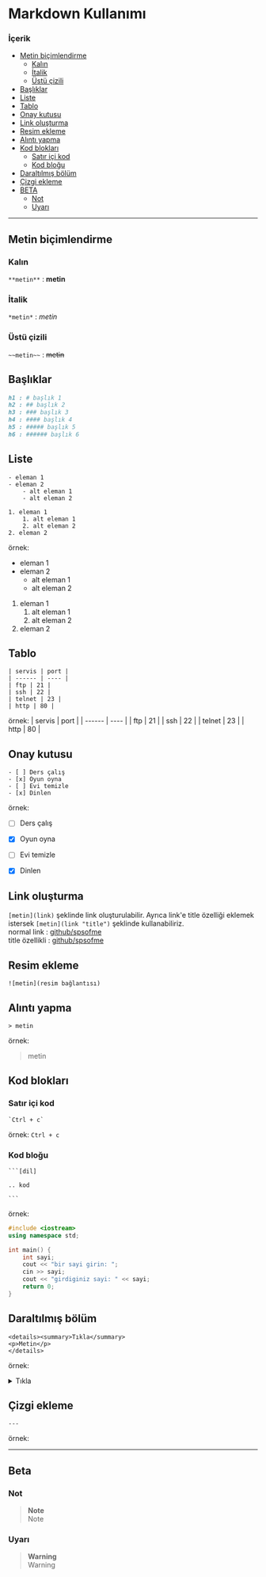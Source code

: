 # Markdown Kullanımı

### İçerik
- [Metin biçimlendirme](#metin-biçimlendirme)
	- [Kalın](#kalın)
	- [İtalik](#italik)
	- [Üstü çizili](#üstü-çizili)
- [Başlıklar](#başlıklar)
- [Liste](#liste)
- [Tablo](#tablo)
- [Onay kutusu](#onay-kutusu)
- [Link oluşturma](#link-oluşturma)
- [Resim ekleme](#resim-ekleme)
- [Alıntı yapma](#alıntı-yapma)
- [Kod blokları](#kod-blokları)
	- [Satır içi kod](#satır-içi-kod) 
	- [Kod bloğu](#kod-bloğu)
- [Daraltılmış bölüm](#daraltılmış-bölüm)
- [Çizgi ekleme](#çizgi-ekleme)
- [BETA](#beta)
	- [Not](#not)
	- [Uyarı](#uyarı)

---

## Metin biçimlendirme
### Kalın
`**metin**` : **metin**

### İtalik
`*metin*` : *metin*

### Üstü çizili
`~~metin~~` : ~~metin~~



## Başlıklar
```md
h1 : # başlık 1
h2 : ## başlık 2
h3 : ### başlık 3
h4 : #### başlık 4
h5 : ##### başlık 5
h6 : ###### başlık 6
```


## Liste
```  
- eleman 1
- eleman 2
	- alt eleman 1
	- alt eleman 2

1. eleman 1
	1. alt eleman 1
	2. alt eleman 2
2. eleman 2
```
örnek:
- eleman 1
- eleman 2
	- alt eleman 1
	- alt eleman 2

1. eleman 1
	1. alt eleman 1
	2. alt eleman 2
2. eleman 2



## Tablo
```
| servis | port |
| ------ | ---- |
| ftp | 21 |
| ssh | 22 |
| telnet | 23 |
| http | 80 |
```
örnek:
| servis | port |
| ------ | ---- |
| ftp | 21 |
| ssh | 22 |
| telnet | 23 |
| http | 80 |



## Onay kutusu
```
- [ ] Ders çalış
- [x] Oyun oyna
- [ ] Evi temizle
- [x] Dinlen
```
örnek:
- [ ] Ders çalış
- [x] Oyun oyna
- [ ] Evi temizle
- [x] Dinlen



## Link oluşturma
`[metin](link)` şeklinde link oluşturulabilir. Ayrıca link'e title özelliği eklemek istersek `[metin](link "title")` şeklinde kullanabiliriz. <br>
normal link     : [github/spsofme](https://github.com/spsofme) <br>
title özellikli : [github/spsofme](https://github.com/spsofme "github adresim")



## Resim ekleme
```
![metin](resim bağlantısı)
```



## Alıntı yapma
```
> metin
```
örnek:
> metin



## Kod blokları
### Satır içi kod
```
`Ctrl + c`
```
örnek: `Ctrl + c`



### Kod bloğu
```
```[dil]

.. kod

```‏‏‏‏‏‏‏‏   
```
örnek:
```cpp
#include <iostream>
using namespace std;

int main() {
	int sayi;
	cout << "bir sayi girin: ";
	cin >> sayi;
	cout << "girdiginiz sayi: " << sayi;
	return 0;
}
```



## Daraltılmış bölüm
```
<details><summary>Tıkla</summary>
<p>Metin</p>
</details>
```
örnek:
<details><summary>Tıkla</summary>
<p>Metin</p>
</details>



## Çizgi ekleme
```
---
```
örnek:

---


## Beta
### Not
> **Note** <br>
> Note

### Uyarı
> **Warning** <br>
> Warning
